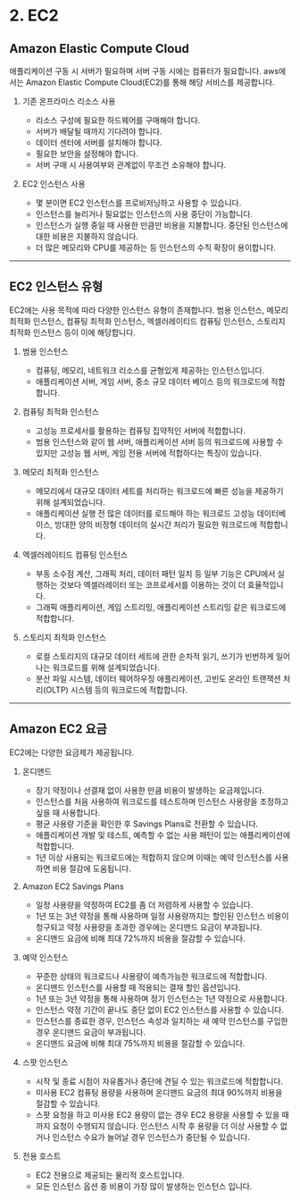 # 2. EC2

## Amazon Elastic Compute Cloud

애플리케이션 구동 시 서버가 필요하며 서버 구동 시에는 컴퓨터가 필요합니다. aws에서는 Amazon Elastic Compute Cloud(EC2)를 통해 해당 서비스를 제공합니다.

1. 기존 온프라미스 리소스 사용

   - 리소스 구성에 필요한 하드웨어를 구매해야 합니다.
   - 서버가 배달될 때까지 기다려야 합니다.
   - 데이터 센터에 서버를 설치해야 합니다.
   - 필요한 보안을 설정해야 합니다.
   - 서버 구매 시 사용여부와 관계없이 무조건 소유해야 합니다.

2. EC2 인스턴스 사용

   - 몇 분이면 EC2 인스턴스를 프로비저닝하고 사용할 수 있습니다.
   - 인스턴스를 늘리거나 필요없는 인스턴스의 사용 중단이 가능합니다.
   - 인스턴스가 실행 중일 때 사용한 만큼만 비용을 지불합니다. 중단된 인스턴스에 대한 비용은 지불하지 않습니다.
   - 더 많은 메모리와 CPU를 제공하는 등 인스턴스의 수직 확장이 용이합니다.

---

## EC2 인스턴스 유형

EC2에는 사용 목적에 따라 다양한 인스턴스 유형이 존재합니다. 범용 인스턴스, 메모리 최적화 인스턴스, 컴퓨팅 최적화 인스턴스, 엑셀러레이티드 컴퓨팅 인스턴스, 스토리지 최적화 인스턴스 등이 이에 해당합니다.

1. 범용 인스턴스

   - 컴퓨팅, 메모리, 네트워크 리소스를 균형있게 제공하는 인스턴스입니다.
   - 애플리케이션 서버, 게임 서버, 중소 규모 데이터 베이스 등의 워크로드에 적합합니다.

2. 컴퓨팅 최적화 인스턴스

   - 고성능 프로세서를 활용하는 컴퓨팅 집약적인 서버에 적합합니다.
   - 범용 인스턴스와 같이 웹 서버, 애플리케이션 서버 등의 워크로드에 사용할 수 있지만 고성능 웹 서버, 게임 전용 서버에 적합하다는 특징이 있습니다.

3. 메모리 최적화 인스턴스

   - 메모리에서 대규모 데이터 세트를 처리하는 워크로드에 빠른 성능을 제공하기 위해 설계되었습니다.
   - 애플리케이션 실행 전 많은 데이터를 로드해야 하는 워크로드 고성능 데이터베이스, 방대한 양의 비정형 데이터의 실시간 처리가 필요한 워크로드에 적합합니다.

4. 엑셀러레이티드 컴퓨팅 인스턴스

   - 부동 소수점 계산, 그래픽 처리, 데이터 패턴 일치 등 일부 기능은 CPU에서 실행하는 것보다 엑셀러레이터 또는 코프로세서를 이용하는 것이 더 효율적입니다.
   - 그래픽 애플리케이션, 게임 스트리밍, 애플리케이션 스트리밍 같은 워크로드에 적합합니다.

5. 스토리지 최적화 인스턴스
   - 로컬 스토리지의 대규모 데이터 세트에 관한 순차적 읽기, 쓰기가 빈번하게 일어나는 워크로드를 위해 설계되었습니다.
   - 분산 파일 시스템, 데이터 웨어하우징 애플리케이션, 고빈도 온라인 트랜잭션 처리(OLTP) 시스템 등의 워크로드에 적합합니다.

---

## Amazon EC2 요금

EC2에는 다양한 요금제가 제공됩니다.

1. 온디맨드

   - 장기 약정이나 선결재 없이 사용한 만큼 비용이 발생하는 요금제입니다.
   - 인스턴스를 처음 사용하여 워크로드를 테스트하며 인스턴스 사용량을 조정하고 싶을 때 사용합니다.
   - 평균 사용량 기준을 확인한 후 Savings Plans로 전환할 수 있습니다.
   - 애플리케이션 개발 및 테스트, 예측할 수 없는 사용 패턴이 있는 애플리케이션에 적합합니다.
   - 1년 이상 사용되는 워크로드에는 적합하지 않으며 이때는 예약 인스턴스를 사용하면 비용 절감에 도움됩니다.

2. Amazon EC2 Savings Plans

   - 일정 사용량을 약정하여 EC2를 좀 더 저렴하게 사용할 수 있습니다.
   - 1년 또는 3년 약정을 통해 사용하며 일정 사용량까지는 할인된 인스턴스 비용이 청구되고 약정 사용량을 초과한 경우에는 온디맨드 요금이 부과됩니다.
   - 온디맨드 요금에 비해 최대 72%까지 비용을 절감할 수 있습니다.

3. 예약 인스턴스

   - 꾸준한 상태의 워크로드나 사용량이 예측가능한 워크로드에 적합합니다.
   - 온디맨드 인스턴스를 사용할 때 적용되는 결재 할인 옵션입니다.
   - 1년 또는 3년 약정을 통해 사용하며 정기 인스턴스는 1년 약정으로 사용합니다.
   - 인스턴스 약정 기간이 끝나도 중단 없이 EC2 인스턴스를 사용할 수 있습니다.
   - 인스턴스를 종료한 경우, 인스턴스 속성과 일치하는 새 예약 인스턴스를 구입한 경우 온디맨드 요금이 부과됩니다.
   - 온디맨드 요금에 비해 최대 75%까지 비용을 절감할 수 있습니다.

4. 스팟 인스턴스

   - 시작 및 종료 시점이 자유롭거나 중단에 견딜 수 있는 워크로드에 적합합니다.
   - 미사용 EC2 컴퓨팅 용량을 사용하며 온디맨드 요금의 최대 90%까지 비용을 절감할 수 있습니다.
   - 스팟 요청을 하고 미사용 EC2 용량이 없는 경우 EC2 용량을 사용할 수 있을 때까지 요청이 수행되지 않습니다. 인스턴스 시작 후 용량을 더 이상 사용할 수 없거나 인스턴스 수요가 늘어날 경우 인스턴스가 중단될 수 있습니다.

5. 전용 호스트
   - EC2 전용으로 제공되는 물리적 호스트입니다.
   - 모든 인스턴스 옵션 중 비용이 가장 많이 발생하는 인스턴스 입니다.
